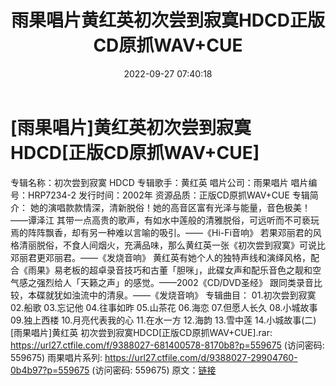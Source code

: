 ﻿---
title: 雨果唱片黄红英初次尝到寂寞HDCD正版CD原抓WAV+CUE
date: 2022-09-27 07:40:18
categories: WAV车载音乐、镜像
tags: 华语中文
---
# [雨果唱片]黄红英初次尝到寂寞HDCD[正版CD原抓WAV+CUE]

专辑名称：初次尝到寂寞 HDCD
专辑歌手：黄红英
唱片公司：雨果唱片
唱片编号：HRP7234-2
发行时间：2002年
资源品质：正版CD原抓WAV+CUE
专辑简介：
她的演唱款款情深，清新脱俗！她的高音区富有光泽与能量，音色极美！——谭泽江
其带一点高贵的歌声，有如水中莲般的清雅脱俗，可远听而不可亵玩焉的阵阵飘香，却有另一种难以言喻的吸引。——《Hi-Fi音响》
若果邓丽君的风格清丽脱俗，不食人间烟火，充满品味，那么黄红英一张《初次尝到寂寞》可说比邓丽君更邓丽君。——《发烧音响》
黄红英有她个人的独特声线和演绎风格，配合《雨果》易老板的超卓录音技巧和古董「胆咪」，此碟女声和配乐音色之靓和空气感之强烈给人「天籁之声」的感觉。——2002《CD/DVD圣经》
跟同类录音比较，本碟就犹如浊流中的清泉。——《发烧音响》
专辑曲目：
01.初次尝到寂寞
02.船歌
03.忘记他
04.往事如昨
05.山茶花
06.海恋
07.但愿人长久
08.小城故事
09.独上西楼
10.月亮代表我的心
11.在水一方
12.海韵
13.雪中莲
14.小城故事(二)
[雨果唱片]黄红英 初次尝到寂寞HDCD[正版CD原抓WAV+CUE].rar:
https://url27.ctfile.com/f/9388027-681400578-8170b8?p=559675
(访问密码: 559675)
雨果唱片系列: https://url27.ctfile.com/d/9388027-29904760-0b4b97?p=559675
(访问密码: 559675)
原文：[链接](https://blog.sina.com.cn/s/blog_1647c7e7601030zm7.html)